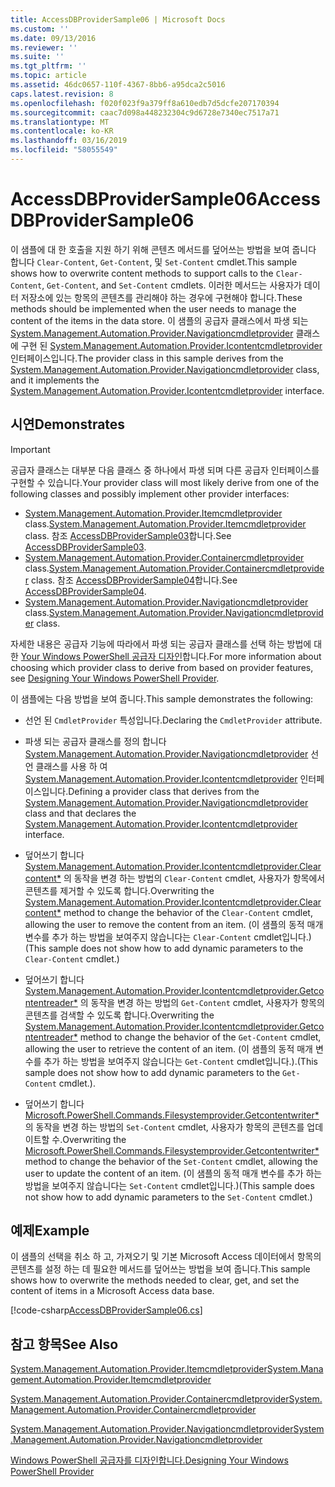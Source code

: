```yaml
---
title: AccessDBProviderSample06 | Microsoft Docs
ms.custom: ''
ms.date: 09/13/2016
ms.reviewer: ''
ms.suite: ''
ms.tgt_pltfrm: ''
ms.topic: article
ms.assetid: 46dc0657-110f-4367-8bb6-a95dca2c5016
caps.latest.revision: 8
ms.openlocfilehash: f020f023f9a379ff8a610edb7d5dcfe207170394
ms.sourcegitcommit: caac7d098a448232304c9d6728e7340ec7517a71
ms.translationtype: MT
ms.contentlocale: ko-KR
ms.lasthandoff: 03/16/2019
ms.locfileid: "58055549"
---
```

# <a name="accessdbprovidersample06"></a><span data-ttu-id="b8d5b-102">AccessDBProviderSample06</span><span class="sxs-lookup"><span data-stu-id="b8d5b-102">AccessDBProviderSample06</span></span>

<span data-ttu-id="b8d5b-103">이 샘플에 대 한 호출을 지원 하기 위해 콘텐츠 메서드를 덮어쓰는 방법을 보여 줍니다 합니다 `Clear-Content`, `Get-Content`, 및 `Set-Content` cmdlet.</span><span class="sxs-lookup"><span data-stu-id="b8d5b-103">This sample shows how to overwrite content methods to support calls to the `Clear-Content`, `Get-Content`, and `Set-Content` cmdlets.</span></span> <span data-ttu-id="b8d5b-104">이러한 메서드는 사용자가 데이터 저장소에 있는 항목의 콘텐츠를 관리해야 하는 경우에 구현해야 합니다.</span><span class="sxs-lookup"><span data-stu-id="b8d5b-104">These methods should be implemented when the user needs to manage the content of the items in the data store.</span></span> <span data-ttu-id="b8d5b-105">이 샘플의 공급자 클래스에서 파생 되는 [System.Management.Automation.Provider.Navigationcmdletprovider](/dotnet/api/System.Management.Automation.Provider.NavigationCmdletProvider) 클래스에 구현 된 [ System.Management.Automation.Provider.Icontentcmdletprovider](/dotnet/api/System.Management.Automation.Provider.IContentCmdletProvider) 인터페이스입니다.</span><span class="sxs-lookup"><span data-stu-id="b8d5b-105">The provider class in this sample derives from the [System.Management.Automation.Provider.Navigationcmdletprovider](/dotnet/api/System.Management.Automation.Provider.NavigationCmdletProvider) class, and it implements the [System.Management.Automation.Provider.Icontentcmdletprovider](/dotnet/api/System.Management.Automation.Provider.IContentCmdletProvider) interface.</span></span>

## <a name="demonstrates"></a><span data-ttu-id="b8d5b-106">시연</span><span class="sxs-lookup"><span data-stu-id="b8d5b-106">Demonstrates</span></span>

> [!IMPORTANT]
> <span data-ttu-id="b8d5b-107">공급자 클래스는 대부분 다음 클래스 중 하나에서 파생 되며 다른 공급자 인터페이스를 구현할 수 있습니다.</span><span class="sxs-lookup"><span data-stu-id="b8d5b-107">Your provider class will most likely derive from one of the following classes and possibly implement other provider interfaces:</span></span>
>
> -   <span data-ttu-id="b8d5b-108">[System.Management.Automation.Provider.Itemcmdletprovider](/dotnet/api/System.Management.Automation.Provider.ItemCmdletProvider) class.</span><span class="sxs-lookup"><span data-stu-id="b8d5b-108">[System.Management.Automation.Provider.Itemcmdletprovider](/dotnet/api/System.Management.Automation.Provider.ItemCmdletProvider) class.</span></span> <span data-ttu-id="b8d5b-109">참조 [AccessDBProviderSample03](./accessdbprovidersample03.md)합니다.</span><span class="sxs-lookup"><span data-stu-id="b8d5b-109">See [AccessDBProviderSample03](./accessdbprovidersample03.md).</span></span>
> -   <span data-ttu-id="b8d5b-110">[System.Management.Automation.Provider.Containercmdletprovider](/dotnet/api/System.Management.Automation.Provider.ContainerCmdletProvider) class.</span><span class="sxs-lookup"><span data-stu-id="b8d5b-110">[System.Management.Automation.Provider.Containercmdletprovider](/dotnet/api/System.Management.Automation.Provider.ContainerCmdletProvider) class.</span></span> <span data-ttu-id="b8d5b-111">참조 [AccessDBProviderSample04](./accessdbprovidersample04.md)합니다.</span><span class="sxs-lookup"><span data-stu-id="b8d5b-111">See [AccessDBProviderSample04](./accessdbprovidersample04.md).</span></span>
> -   <span data-ttu-id="b8d5b-112">[System.Management.Automation.Provider.Navigationcmdletprovider](/dotnet/api/System.Management.Automation.Provider.NavigationCmdletProvider) class.</span><span class="sxs-lookup"><span data-stu-id="b8d5b-112">[System.Management.Automation.Provider.Navigationcmdletprovider](/dotnet/api/System.Management.Automation.Provider.NavigationCmdletProvider) class.</span></span>
>
> <span data-ttu-id="b8d5b-113">자세한 내용은 공급자 기능에 따라에서 파생 되는 공급자 클래스를 선택 하는 방법에 대 한 [Your Windows PowerShell 공급자 디자인](./provider-types.md)합니다.</span><span class="sxs-lookup"><span data-stu-id="b8d5b-113">For more information about choosing which provider class to derive from based on provider features, see [Designing Your Windows PowerShell Provider](./provider-types.md).</span></span>

<span data-ttu-id="b8d5b-114">이 샘플에는 다음 방법을 보여 줍니다.</span><span class="sxs-lookup"><span data-stu-id="b8d5b-114">This sample demonstrates the following:</span></span>

- <span data-ttu-id="b8d5b-115">선언 된 `CmdletProvider` 특성입니다.</span><span class="sxs-lookup"><span data-stu-id="b8d5b-115">Declaring the `CmdletProvider` attribute.</span></span>

- <span data-ttu-id="b8d5b-116">파생 되는 공급자 클래스를 정의 합니다 [System.Management.Automation.Provider.Navigationcmdletprovider](/dotnet/api/System.Management.Automation.Provider.NavigationCmdletProvider) 선언 클래스를 사용 하 여 [ System.Management.Automation.Provider.Icontentcmdletprovider](/dotnet/api/System.Management.Automation.Provider.IContentCmdletProvider) 인터페이스입니다.</span><span class="sxs-lookup"><span data-stu-id="b8d5b-116">Defining a provider class that derives from the [System.Management.Automation.Provider.Navigationcmdletprovider](/dotnet/api/System.Management.Automation.Provider.NavigationCmdletProvider) class and that declares the [System.Management.Automation.Provider.Icontentcmdletprovider](/dotnet/api/System.Management.Automation.Provider.IContentCmdletProvider) interface.</span></span>

- <span data-ttu-id="b8d5b-117">덮어쓰기 합니다 [System.Management.Automation.Provider.Icontentcmdletprovider.Clearcontent\*](/dotnet/api/System.Management.Automation.Provider.IContentCmdletProvider.ClearContent) 의 동작을 변경 하는 방법의 `Clear-Content` cmdlet, 사용자가 항목에서 콘텐츠를 제거할 수 있도록 합니다.</span><span class="sxs-lookup"><span data-stu-id="b8d5b-117">Overwriting the [System.Management.Automation.Provider.Icontentcmdletprovider.Clearcontent\*](/dotnet/api/System.Management.Automation.Provider.IContentCmdletProvider.ClearContent) method to change the behavior of the `Clear-Content` cmdlet, allowing the user to remove the content from an item.</span></span> <span data-ttu-id="b8d5b-118">(이 샘플의 동적 매개 변수를 추가 하는 방법을 보여주지 않습니다는 `Clear-Content` cmdlet입니다.)</span><span class="sxs-lookup"><span data-stu-id="b8d5b-118">(This sample does not show how to add dynamic parameters to the `Clear-Content` cmdlet.)</span></span>

- <span data-ttu-id="b8d5b-119">덮어쓰기 합니다 [System.Management.Automation.Provider.Icontentcmdletprovider.Getcontentreader\*](/dotnet/api/System.Management.Automation.Provider.IContentCmdletProvider.GetContentReader) 의 동작을 변경 하는 방법의 `Get-Content` cmdlet, 사용자가 항목의 콘텐츠를 검색할 수 있도록 합니다.</span><span class="sxs-lookup"><span data-stu-id="b8d5b-119">Overwriting the [System.Management.Automation.Provider.Icontentcmdletprovider.Getcontentreader\*](/dotnet/api/System.Management.Automation.Provider.IContentCmdletProvider.GetContentReader) method to change the behavior of the `Get-Content` cmdlet, allowing the user to retrieve the content of an item.</span></span> <span data-ttu-id="b8d5b-120">(이 샘플의 동적 매개 변수를 추가 하는 방법을 보여주지 않습니다는 `Get-Content` cmdlet입니다.).</span><span class="sxs-lookup"><span data-stu-id="b8d5b-120">(This sample does not show how to add dynamic parameters to the `Get-Content` cmdlet.).</span></span>

- <span data-ttu-id="b8d5b-121">덮어쓰기 합니다 [Microsoft.PowerShell.Commands.Filesystemprovider.Getcontentwriter\*](/dotnet/api/Microsoft.PowerShell.Commands.FileSystemProvider.GetContentWriter) 의 동작을 변경 하는 방법의 `Set-Content` cmdlet, 사용자가 항목의 콘텐츠를 업데이트할 수.</span><span class="sxs-lookup"><span data-stu-id="b8d5b-121">Overwriting the [Microsoft.PowerShell.Commands.Filesystemprovider.Getcontentwriter\*](/dotnet/api/Microsoft.PowerShell.Commands.FileSystemProvider.GetContentWriter) method to change the behavior of the `Set-Content` cmdlet, allowing the user to update the content of an item.</span></span> <span data-ttu-id="b8d5b-122">(이 샘플의 동적 매개 변수를 추가 하는 방법을 보여주지 않습니다는 `Set-Content` cmdlet입니다.)</span><span class="sxs-lookup"><span data-stu-id="b8d5b-122">(This sample does not show how to add dynamic parameters to the `Set-Content` cmdlet.)</span></span>

## <a name="example"></a><span data-ttu-id="b8d5b-123">예제</span><span class="sxs-lookup"><span data-stu-id="b8d5b-123">Example</span></span>

<span data-ttu-id="b8d5b-124">이 샘플의 선택을 취소 하 고, 가져오기 및 기본 Microsoft Access 데이터에서 항목의 콘텐츠를 설정 하는 데 필요한 메서드를 덮어쓰는 방법을 보여 줍니다.</span><span class="sxs-lookup"><span data-stu-id="b8d5b-124">This sample shows how to overwrite the methods needed to clear, get, and set the content of items in a Microsoft Access data base.</span></span>

[!code-csharp[AccessDBProviderSample06.cs](../../powershell-sdk-samples/SDK-2.0/csharp/AccessDBProviderSample06/AccessDBProviderSample06.cs#L11-L2399 "AccessDBProviderSample06.cs")]

## <a name="see-also"></a><span data-ttu-id="b8d5b-125">참고 항목</span><span class="sxs-lookup"><span data-stu-id="b8d5b-125">See Also</span></span>

[<span data-ttu-id="b8d5b-126">System.Management.Automation.Provider.Itemcmdletprovider</span><span class="sxs-lookup"><span data-stu-id="b8d5b-126">System.Management.Automation.Provider.Itemcmdletprovider</span></span>](/dotnet/api/System.Management.Automation.Provider.ItemCmdletProvider)

[<span data-ttu-id="b8d5b-127">System.Management.Automation.Provider.Containercmdletprovider</span><span class="sxs-lookup"><span data-stu-id="b8d5b-127">System.Management.Automation.Provider.Containercmdletprovider</span></span>](/dotnet/api/System.Management.Automation.Provider.ContainerCmdletProvider)

[<span data-ttu-id="b8d5b-128">System.Management.Automation.Provider.Navigationcmdletprovider</span><span class="sxs-lookup"><span data-stu-id="b8d5b-128">System.Management.Automation.Provider.Navigationcmdletprovider</span></span>](/dotnet/api/System.Management.Automation.Provider.NavigationCmdletProvider)

[<span data-ttu-id="b8d5b-129">Windows PowerShell 공급자를 디자인합니다.</span><span class="sxs-lookup"><span data-stu-id="b8d5b-129">Designing Your Windows PowerShell Provider</span></span>](./provider-types.md)